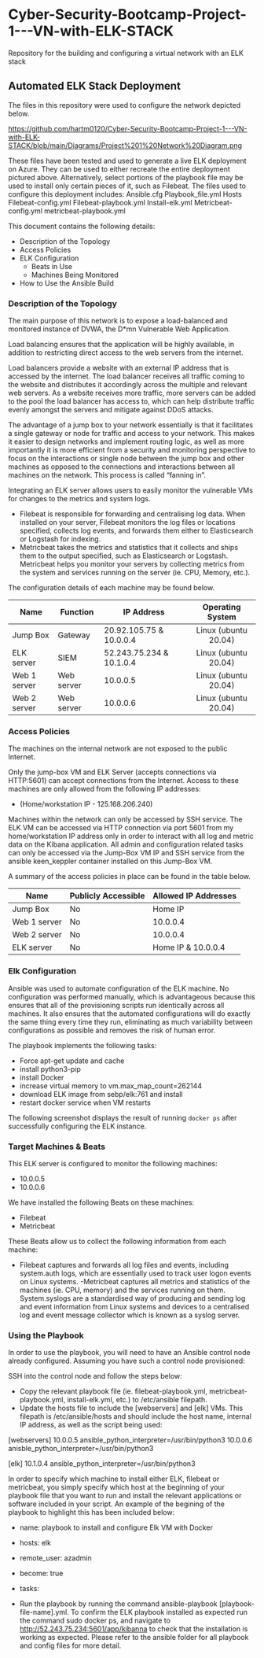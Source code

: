 # Cyber-Security-Bootcamp-Project-1---VN-with-ELK-STACK
Repository for the building and configuring a virtual network with an ELK stack
## Automated ELK Stack Deployment

The files in this repository were used to configure the network depicted below.

https://github.com/hartm0120/Cyber-Security-Bootcamp-Project-1---VN-with-ELK-STACK/blob/main/Diagrams/Project%201%20Network%20Diagram.png

These files have been tested and used to generate a live ELK deployment on Azure. They can be used to either recreate the entire deployment pictured above. Alternatively, select portions of the playbook file may be used to install only certain pieces of it, such as Filebeat. The files used to configure this deployment includes:
Ansible.cfg
Playbook_file.yml
Hosts
Filebeat-config.yml
Filebeat-playbook.yml
Install-elk.yml
Metricbeat-config.yml
metricbeat-playbook.yml

This document contains the following details:
- Description of the Topology
- Access Policies
- ELK Configuration
  - Beats in Use
  - Machines Being Monitored
- How to Use the Ansible Build


### Description of the Topology

The main purpose of this network is to expose a load-balanced and monitored instance of DVWA, the D*mn Vulnerable Web Application.

Load balancing ensures that the application will be highly available, in addition to restricting direct access to the web servers from the internet. 

Load balancers provide a website with an external IP address that is accessed by the internet. The load balancer receives all traffic coming to the website and distributes it accordingly across the multiple and relevant web servers. As a website receives more traffic, more servers can be added to the pool the load balancer has access to, which can help distribute traffic evenly amongst the servers and mitigate against DDoS attacks.

The advantage of a jump box to your network essentially is that it facilitates a single gateway or node for traffic and access to your network. This makes it easier to design networks and implement routing logic, as well as more importantly it is more efficient from a security and monitoring perspective to focus on the interactions or single node between the jump box and other machines as opposed to the connections and interactions between all machines on the network. This process is called “fanning in”.

Integrating an ELK server allows users to easily monitor the vulnerable VMs for changes to the metrics and system logs.
- Filebeat is responsible for forwarding and centralising log data. When installed on your server, Filebeat monitors the log files or locations specified, collects log events, and forwards them either to Elasticsearch or Logstash for indexing.
- Metricbeat takes the metrics and statistics that it collects and ships them to the output specified, such as Elasticsearch or Logstash. Metricbeat helps you monitor your servers by collecting metrics from the system and services running on the server (ie. CPU, Memory, etc.).

The configuration details of each machine may be found below.

| Name         | Function   | IP Address               |   Operating System   |
|--------------|------------|--------------------------|:--------------------:|
| Jump Box     | Gateway    | 20.92.105.75 & 10.0.0.4  | Linux (ubuntu 20.04) |
| ELK server   | SIEM       | 52.243.75.234 & 10.1.0.4 | Linux (ubuntu 20.04) |
| Web 1 server | Web server | 10.0.0.5                 | Linux (ubuntu 20.04) |
| Web 2 server | Web server | 10.0.0.6                 | Linux (ubuntu 20.04) |



### Access Policies

The machines on the internal network are not exposed to the public Internet.

Only the jump-box VM and ELK Server (accepts connections via HTTP:5601) can accept connections from the Internet. Access to these machines are only allowed from the following IP addresses:
- (Home/workstation IP - 125.168.206.240)

Machines within the network can only be accessed by SSH service.
The ELK VM can be accessed via HTTP connection via port 5601 from my home/workstation IP address only in order to interact with all log and metric data on the Kibana application. All admin and configuration related tasks can only be accessed via the Jump-Box VM IP and SSH service from the ansible keen_keppler container installed on this Jump-Box VM.

A summary of the access policies in place can be found in the table below.

| Name         | Publicly Accessible | Allowed IP Addresses |
|--------------|---------------------|----------------------|
| Jump Box     | No                  | Home IP              |
| Web 1 server | No                  | 10.0.0.4             |
| Web 2 server | No                  | 10.0.0.4             |
| ELK server   | No                  | Home IP & 10.0.0.4   |



### Elk Configuration

Ansible was used to automate configuration of the ELK machine. No configuration was performed manually, which is advantageous because this ensures that all of the provisioning scripts run identically across all machines. It also ensures that the automated configurations will do exactly the same thing every time they run, eliminating as much variability between configurations as possible and removes the risk of human error.

The playbook implements the following tasks:
- Force apt-get update and cache
- install python3-pip
- install Docker
- increase virtual memory to vm.max_map_count=262144
- download ELK image from sebp/elk:761 and install
- restart docker service when VM restarts

The following screenshot displays the result of running `docker ps` after successfully configuring the ELK instance.



### Target Machines & Beats
This ELK server is configured to monitor the following machines:
- 10.0.0.5
- 10.0.0.6

We have installed the following Beats on these machines:
- Filebeat
- Metricbeat

These Beats allow us to collect the following information from each machine:
- Filebeat captures and forwards all log files and events, including system.auth logs, which are essentially used to track user logon events on Linux systems.
-Metricbeat captures all metrics and statistics of the machines (ie. CPU, memory) and the services running on them. System.syslogs are a standardised way of producing and sending log and event information from Linux systems and devices to a centralised log and event message collector which is known as a syslog server.

### Using the Playbook
In order to use the playbook, you will need to have an Ansible control node already configured. Assuming you have such a control node provisioned:

SSH into the control node and follow the steps below:
- Copy the relevant playbook file (ie. filebeat-playbook.yml, metricbeat-playbook.yml, install-elk.yml, etc.) to /etc/ansible filepath.
- Update the hosts file to include the [webservers] and [elk] VMs. This filepath is /etc/ansible/hosts and should include the host name, internal IP address, as well as the script being used:

[webservers]
10.0.0.5 ansible_python_interpreter=/usr/bin/python3
10.0.0.6 anisble_python_interpreter=/usr/bin/python3

[elk]
10.1.0.4 ansible_python_interpreter=/usr/bin/python3

In order to specify which machine to install either ELK, filebeat or metricbeat, you simply specify which host at the beginning of your playbook file that you want to run and install the relevant applications or software included in your script. An example of the begining of the playbook to highlight this has been included below:

- name: playbook to install and configure Elk VM with Docker
-  hosts: elk
-  remote_user: azadmin
-  become: true
-  tasks:
  
- Run the playbook by running the command ansible-playbook [playbook-file-name].yml. To confirm the ELK playbook installed as expected run the command sudo docker ps, and navigate to http://52.243.75.234:5601/app/kibanna to check that the installation is working as expected. Please refer to the ansible folder for all playbook and config files for more detail.

